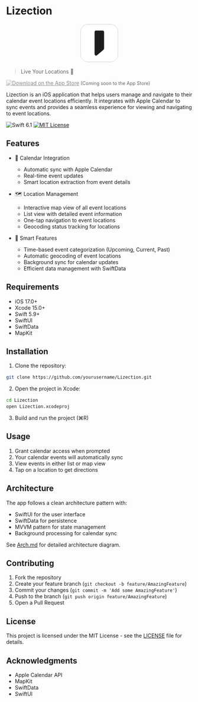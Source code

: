 # Lizection


<div align="center">
<img src="resource/app_icon.png" width="100" height="100" alt="Lizection App Icon" style="border: 1px solid #ccc; border-radius: 20px;">
</div>

> Live Your Locations 🎯

<a href="#"><img src="https://developer.apple.com/assets/elements/badges/download-on-the-app-store.svg" alt="Download on the App Store" width="140" height="40" style="filter: grayscale(100%); opacity: 0.5;"></a>
<span style="color: #666; font-size: 0.9em;">(Coming soon to the App Store)</span>




Lizection is an iOS application that helps users manage and navigate to their calendar event locations efficiently. It integrates with Apple Calendar to sync events and provides a seamless experience for viewing and navigating to event locations.

<div >
  <img src="https://img.shields.io/badge/Swift-5.9-orange.svg" alt="Swift 6.1">
  <a href="LICENSE"><img src="https://img.shields.io/badge/license-MIT-blue.svg" alt="MIT License"></a>
</div>

## Features

- 📅 Calendar Integration
  - Automatic sync with Apple Calendar
  - Real-time event updates
  - Smart location extraction from event details

- 🗺️ Location Management
  - Interactive map view of all event locations
  - List view with detailed event information
  - One-tap navigation to event locations
  - Geocoding status tracking for locations

- 🎯 Smart Features
  - Time-based event categorization (Upcoming, Current, Past)
  - Automatic geocoding of event locations
  - Background sync for calendar updates
  - Efficient data management with SwiftData

## Requirements

- iOS 17.0+
- Xcode 15.0+
- Swift 5.9+
- SwiftUI
- SwiftData
- MapKit

## Installation

1. Clone the repository:
```bash
git clone https://github.com/yourusername/Lizection.git
```

2. Open the project in Xcode:
```bash
cd Lizection
open Lizection.xcodeproj
```

3. Build and run the project (⌘R)

## Usage

1. Grant calendar access when prompted
2. Your calendar events will automatically sync
3. View events in either list or map view
4. Tap on a location to get directions

## Architecture

The app follows a clean architecture pattern with:
- SwiftUI for the user interface
- SwiftData for persistence
- MVVM pattern for state management
- Background processing for calendar sync

See [Arch.md](Arch.md) for detailed architecture diagram.

## Contributing

1. Fork the repository
2. Create your feature branch (`git checkout -b feature/AmazingFeature`)
3. Commit your changes (`git commit -m 'Add some AmazingFeature'`)
4. Push to the branch (`git push origin feature/AmazingFeature`)
5. Open a Pull Request

## License

This project is licensed under the MIT License - see the [LICENSE](LICENSE) file for details.

## Acknowledgments

- Apple Calendar API
- MapKit
- SwiftData
- SwiftUI

